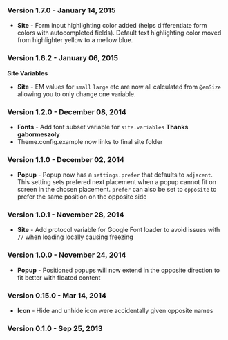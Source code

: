 ### Version 1.7.0 - January 14, 2015

- **Site** - Form input highlighting color added (helps differentiate form colors with autocompleted fields). Default text highlighting color moved from highlighter yellow to a mellow blue.

### Version 1.6.2 - January 06, 2015

**Site Variables**
- **Site** - EM values for `small` `large` etc are now all calculated from ``@emSize`` allowing you to only change one variable.

### Version 1.2.0 - December 08, 2014

- **Fonts** - Add font subset variable for ``site.variables`` **Thanks gabormeszoly**
- Theme.config.example now links to final site folder

### Version 1.1.0 - December 02, 2014

- **Popup** - Popup now has a ``settings.prefer`` that defaults to ``adjacent``. This setting sets prefered next placement when a popup cannot fit on screen in the chosen placement. ``prefer`` can also be set to ``opposite`` to prefer the same position on the opposite side

### Version 1.0.1 - November 28, 2014

- **Site** - Add protocol variable for Google Font loader to avoid issues with ``//`` when loading locally causing freezing

### Version 1.0.0 - November 24, 2014

- **Popup** - Positioned popups will now extend in the opposite direction to fit better with floated content

### Version 0.15.0 - Mar 14, 2014

- **Icon** - Hide and unhide icon were accidentally given opposite names

### Version 0.1.0 - Sep 25, 2013